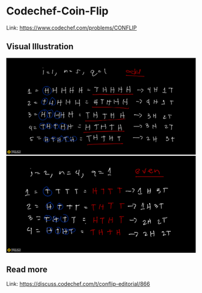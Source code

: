 # Codechef-Coin-Flip
Link: https://www.codechef.com/problems/CONFLIP
## Visual Illustration
![](vis1.png)
![](vis2.png)
## Read more
Link: https://discuss.codechef.com/t/conflip-editorial/866
